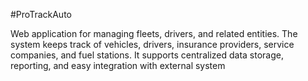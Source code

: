 #ProTrackAuto

Web application for managing fleets, drivers, and related entities. The system keeps track of vehicles, drivers, insurance providers, service companies, and fuel stations. It supports centralized data storage, reporting, and easy integration with external system
